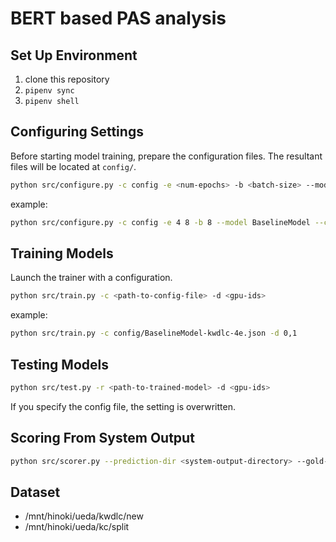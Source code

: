 # BERT based PAS analysis

## Set Up Environment

1. clone this repository
2. `pipenv sync`
3. `pipenv shell`

## Configuring Settings

Before starting model training, prepare the configuration files.
The resultant files will be located at `config/`.

```zsh
python src/configure.py -c config -e <num-epochs> -b <batch-size> --model <model-name> --corpus kwdlc
```

example:

```zsh
python src/configure.py -c config -e 4 8 -b 8 --model BaselineModel --corpus kwdlc all
```

## Training Models

Launch the trainer with a configuration.

```zsh
python src/train.py -c <path-to-config-file> -d <gpu-ids>
```

example:

```zsh
python src/train.py -c config/BaselineModel-kwdlc-4e.json -d 0,1
```

## Testing Models

```zsh
python src/test.py -r <path-to-trained-model> -d <gpu-ids>
```

If you specify the config file, the setting is overwritten.

## Scoring From System Output

```zsh
python src/scorer.py --prediction-dir <system-output-directory> --gold-dir <gold-directory> --read-prediction-from-pas-tag
```

## Dataset

- /mnt/hinoki/ueda/kwdlc/new
- /mnt/hinoki/ueda/kc/split
